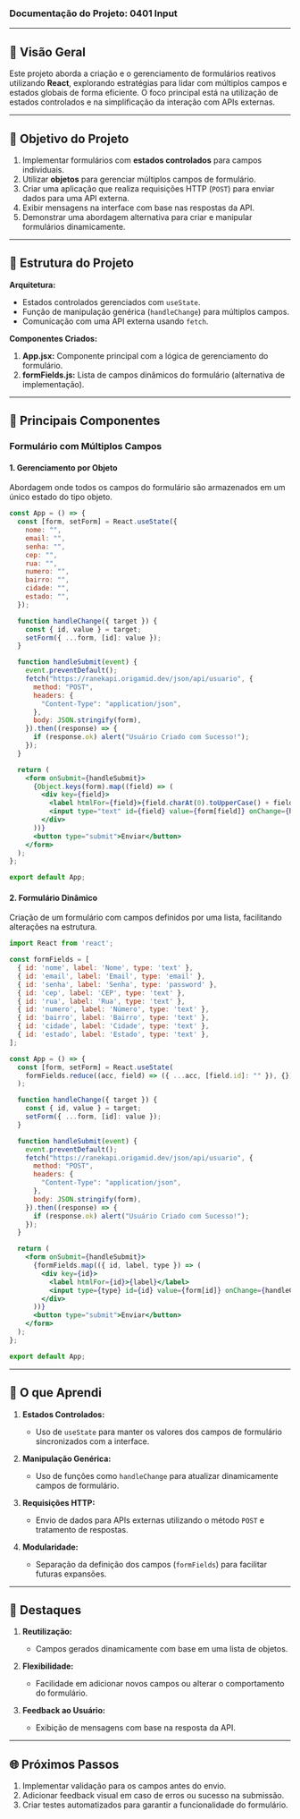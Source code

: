

### Documentação do Projeto: **0401 Input**

---

## 📖 Visão Geral

Este projeto aborda a criação e o gerenciamento de formulários reativos utilizando **React**, explorando estratégias para lidar com múltiplos campos e estados globais de forma eficiente. O foco principal está na utilização de estados controlados e na simplificação da interação com APIs externas.

---

## 🎯 Objetivo do Projeto

1. Implementar formulários com **estados controlados** para campos individuais.
2. Utilizar **objetos** para gerenciar múltiplos campos de formulário.
3. Criar uma aplicação que realiza requisições HTTP (`POST`) para enviar dados para uma API externa.
4. Exibir mensagens na interface com base nas respostas da API.
5. Demonstrar uma abordagem alternativa para criar e manipular formulários dinamicamente.

---

## 📄 Estrutura do Projeto

**Arquitetura:**
- Estados controlados gerenciados com `useState`.
- Função de manipulação genérica (`handleChange`) para múltiplos campos.
- Comunicação com uma API externa usando `fetch`.

**Componentes Criados:**
1. **App.jsx:** Componente principal com a lógica de gerenciamento do formulário.
2. **formFields.js:** Lista de campos dinâmicos do formulário (alternativa de implementação).

---

## 🔧 Principais Componentes

### **Formulário com Múltiplos Campos**

#### 1. **Gerenciamento por Objeto**
Abordagem onde todos os campos do formulário são armazenados em um único estado do tipo objeto.

```jsx
const App = () => {
  const [form, setForm] = React.useState({
    nome: "",
    email: "",
    senha: "",
    cep: "",
    rua: "",
    numero: "",
    bairro: "",
    cidade: "",
    estado: "",
  });

  function handleChange({ target }) {
    const { id, value } = target;
    setForm({ ...form, [id]: value });
  }

  function handleSubmit(event) {
    event.preventDefault();
    fetch("https://ranekapi.origamid.dev/json/api/usuario", {
      method: "POST",
      headers: {
        "Content-Type": "application/json",
      },
      body: JSON.stringify(form),
    }).then((response) => {
      if (response.ok) alert("Usuário Criado com Sucesso!");
    });
  }

  return (
    <form onSubmit={handleSubmit}>
      {Object.keys(form).map((field) => (
        <div key={field}>
          <label htmlFor={field}>{field.charAt(0).toUpperCase() + field.slice(1)}</label>
          <input type="text" id={field} value={form[field]} onChange={handleChange} />
        </div>
      ))}
      <button type="submit">Enviar</button>
    </form>
  );
};

export default App;
```

#### 2. **Formulário Dinâmico**
Criação de um formulário com campos definidos por uma lista, facilitando alterações na estrutura.

```jsx
import React from 'react';

const formFields = [
  { id: 'nome', label: 'Nome', type: 'text' },
  { id: 'email', label: 'Email', type: 'email' },
  { id: 'senha', label: 'Senha', type: 'password' },
  { id: 'cep', label: 'CEP', type: 'text' },
  { id: 'rua', label: 'Rua', type: 'text' },
  { id: 'numero', label: 'Número', type: 'text' },
  { id: 'bairro', label: 'Bairro', type: 'text' },
  { id: 'cidade', label: 'Cidade', type: 'text' },
  { id: 'estado', label: 'Estado', type: 'text' },
];

const App = () => {
  const [form, setForm] = React.useState(
    formFields.reduce((acc, field) => ({ ...acc, [field.id]: "" }), {})
  );

  function handleChange({ target }) {
    const { id, value } = target;
    setForm({ ...form, [id]: value });
  }

  function handleSubmit(event) {
    event.preventDefault();
    fetch("https://ranekapi.origamid.dev/json/api/usuario", {
      method: "POST",
      headers: {
        "Content-Type": "application/json",
      },
      body: JSON.stringify(form),
    }).then((response) => {
      if (response.ok) alert("Usuário Criado com Sucesso!");
    });
  }

  return (
    <form onSubmit={handleSubmit}>
      {formFields.map(({ id, label, type }) => (
        <div key={id}>
          <label htmlFor={id}>{label}</label>
          <input type={type} id={id} value={form[id]} onChange={handleChange} />
        </div>
      ))}
      <button type="submit">Enviar</button>
    </form>
  );
};

export default App;
```

---

## 🧠 O que Aprendi

1. **Estados Controlados:**
   - Uso de `useState` para manter os valores dos campos de formulário sincronizados com a interface.

2. **Manipulação Genérica:**
   - Uso de funções como `handleChange` para atualizar dinamicamente campos de formulário.

3. **Requisições HTTP:**
   - Envio de dados para APIs externas utilizando o método `POST` e tratamento de respostas.

4. **Modularidade:**
   - Separação da definição dos campos (`formFields`) para facilitar futuras expansões.

---

## 🌟 Destaques

1. **Reutilização:**
   - Campos gerados dinamicamente com base em uma lista de objetos.

2. **Flexibilidade:**
   - Facilidade em adicionar novos campos ou alterar o comportamento do formulário.

3. **Feedback ao Usuário:**
   - Exibição de mensagens com base na resposta da API.

---

## 🌐 Próximos Passos

1. Implementar validação para os campos antes do envio.
2. Adicionar feedback visual em caso de erros ou sucesso na submissão.
3. Criar testes automatizados para garantir a funcionalidade do formulário. 
